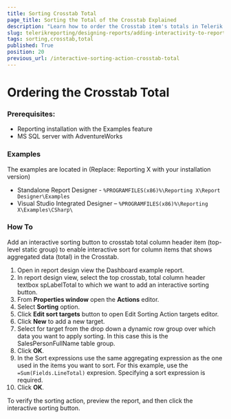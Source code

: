```yaml
---
title: Sorting Crosstab Total
page_title: Sorting the Total of the Crosstab Explained
description: "Learn how to order the Crosstab item's totals in Telerik Reporting via the Sorting Interactive Action."
slug: telerikreporting/designing-reports/adding-interactivity-to-reports/actions/sorting-action/sorting-crosstab-total
tags: sorting,crosstab,total
published: True
position: 20
previous_url: /interactive-sorting-action-crosstab-total
---
```


# Ordering the Crosstab Total

### Prerequisites:

- Reporting installation with the Examples feature
- MS SQL server with AdventureWorks

### Examples

The examples are located in (Replace: Reporting X with your installation version)

- Standalone Report Designer - `%PROGRAMFILES(x86)%\Reporting X\Report Designer\Examples`
- Visual Studio Integrated Designer – `%PROGRAMFILES(x86)%\Reporting X\Examples\CSharp\`

### How To

Add an interactive sorting button to crosstab total column header item (top-level static group) to enable interactive sort for column items that shows aggregated data (total) in the Crosstab.

1. Open in report design view the Dashboard example report.
1. In report design view, select the top crosstab, total column header textbox spLabelTotal to which we want to add an interactive sorting button.
1. From **Properties window** open the **Actions** editor.
1. Select **Sorting** option.
1. Click **Edit sort targets** button to open Edit Sorting Action targets editor.
1. Click **New** to add a new target.
1. Select for target from the drop down a dynamic row group over which data you want to apply sorting. In this case this is the SalesPersonFullName table group.
1. Click **OK**.
1. In the Sort expressions use the same aggregating expression as the one used in the items you want to sort. For this example, use the `=Sum(Fields.LineTotal)` expresion. Specifying a sort expression is required.
1. Click **OK**.

To verify the sorting action, preview the report, and then click the interactive sorting button.
